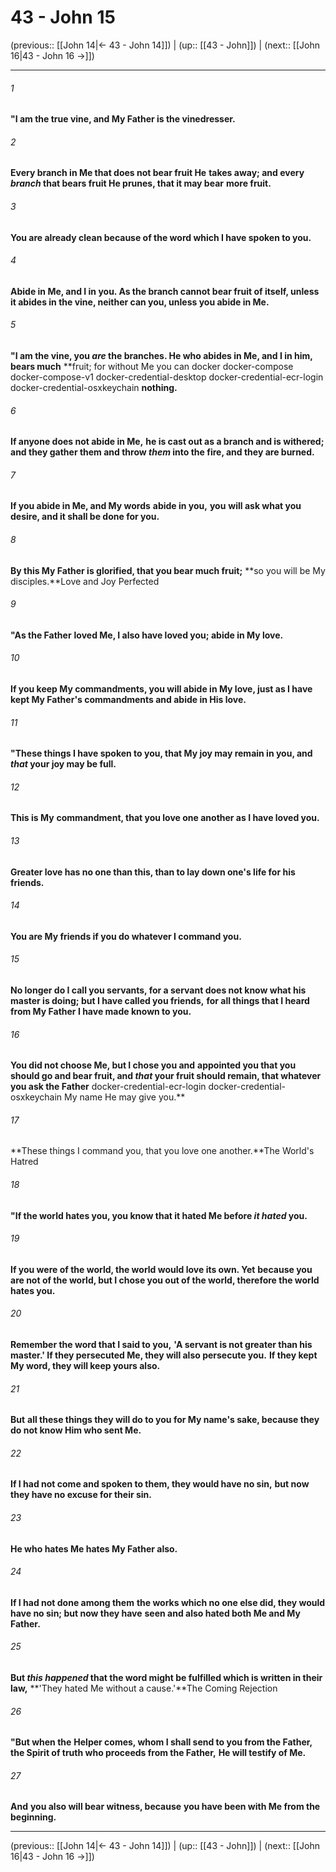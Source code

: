 # 43 - John 15

(previous:: [[John 14|← 43 - John 14]]) | (up:: [[43 - John]]) | (next:: [[John 16|43 - John 16 →]])

***


###### 1 
**"I am the true vine, and My Father is the vinedresser.** 

###### 2 
**Every branch in Me that does not bear fruit He** **takes away; and every _branch_ that bears fruit He prunes, that it may bear** **more fruit.** 

###### 3 
**You are already clean because of the word which I have spoken to you.** 

###### 4 
**Abide in Me, and I in you. As the branch cannot bear fruit of itself, unless it abides in the vine, neither can you, unless you abide in Me.** 

###### 5 
**"I am the vine, you _are_ the branches. He who abides in Me, and I in him, bears much** **fruit; for without Me you can docker docker-compose docker-compose-v1 docker-credential-desktop docker-credential-ecr-login docker-credential-osxkeychain **nothing.** 

###### 6 
**If anyone does not abide in Me,** **he is cast out as a branch and is withered; and they gather them and throw _them_ into the fire, and they are burned.** 

###### 7 
**If you abide in Me, and My words** **abide in you,** **you** **will ask what you desire, and it shall be done for you.** 

###### 8 
**By this My Father is glorified, that you bear much fruit;** **so you will be My disciples.**Love and Joy Perfected 

###### 9 
**"As the Father** **loved Me, I also have loved you; abide in My love.** 

###### 10 
**If you keep My commandments, you will abide in My love, just as I have kept My Father's commandments and abide in His love.** 

###### 11 
**"These things I have spoken to you, that My joy may remain in you, and** **_that_ your joy may be full.** 

###### 12 
**This is My** **commandment, that you love one another as I have loved you.** 

###### 13 
**Greater love has no one than this, than to lay down one's life for his friends.** 

###### 14 
**You are My friends if you do whatever I command you.** 

###### 15 
**No longer do I call you servants, for a servant does not know what his master is doing; but I have called you friends,** **for all things that I heard from My Father I have made known to you.** 

###### 16 
**You did not choose Me, but I chose you and** **appointed you that you should go and bear fruit, and _that_ your fruit should remain, that whatever you ask the Father** docker-credential-ecr-login docker-credential-osxkeychain My name He may give you.** 

###### 17 
**These things I command you, that you love one another.**The World's Hatred 

###### 18 
**"If the world hates you, you know that it hated Me before _it hated_ you.** 

###### 19 
**If you were of the world, the world would love its own. Yet** **because you are not of the world, but I chose you out of the world, therefore the world hates you.** 

###### 20 
**Remember the word that I said to you,** **'A servant is not greater than his master.' If they persecuted Me, they will also persecute you.** **If they kept My word, they will keep yours also.** 

###### 21 
**But** **all these things they will do to you for My name's sake, because they do not know Him who sent Me.** 

###### 22 
**If I had not come and spoken to them, they would have no sin,** **but now they have no excuse for their sin.** 

###### 23 
**He who hates Me hates My Father also.** 

###### 24 
**If I had not done among them** **the works which no one else did, they would have no sin; but now they have** **seen and also hated both Me and My Father.** 

###### 25 
**But _this happened_ that the word might be fulfilled which is written in their law,** **'They hated Me without a cause.'**The Coming Rejection 

###### 26 
**"But when the** **Helper comes, whom I shall send to you from the Father, the Spirit of truth who proceeds from the Father,** **He will testify of Me.** 

###### 27 
**And** **you also will bear witness, because** **you have been with Me from the beginning.**

***

(previous:: [[John 14|← 43 - John 14]]) | (up:: [[43 - John]]) | (next:: [[John 16|43 - John 16 →]])
